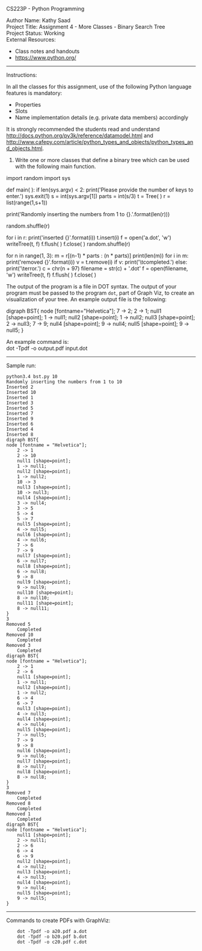 CS223P - Python Programming

Author Name: Kathy Saad<br>
Project Title: Assignment 4 - More Classes - Binary Search Tree<br>
Project Status: Working<br>
External Resources:<br>
- Class notes and handouts<br>
- https://www.python.org/

*******************************************************************************************************************************************

Instructions:

In all the classes for this assignment, use of the following Python language features is mandatory:

- Properties
- Slots
- Name implementation details (e.g. private data members) accordingly

It is strongly recommended the students read and understand http://docs.python.org/py3k/reference/datamodel.html and http://www.cafepy.com/article/python_types_and_objects/python_types_and_objects.html.
 
 
1. Write one or more classes that define a binary tree which can be used with the following main function.

import random
import sys

def main( ):
  if len(sys.argv) < 2:
    print('Please provide the number of keys to enter.')
    sys.exit(1)
  s = int(sys.argv[1])
  parts = int(s/3)
  t = Tree( )
  r = list(range(1,s+1))

  print('Randomly inserting the numbers from 1 to {}.'.format(len(r)))

  random.shuffle(r)

  for i in r:
    print('inserted {}'.format(i))
    t.insert(i)
  f = open('a.dot', 'w')
  writeTree(t, f)
  f.flush( )
  f.close( )
  random.shuffle(r)

  for n in range(1, 3):
    m = r[(n-1) * parts : (n * parts)]
    print(len(m))
    for i in m:
      print('removed {}'.format(i))
      v = t.remove(i)
      if v:
        print('\tcompleted.')
      else:
        print('\terror.')
    c = chr(n + 97)
    filename = str(c) + '.dot'
    f = open(filename, 'w')
    writeTree(t, f)
    f.flush( )
    f.close( )

The output of the program is a file in DOT syntax. The output of your program must be passed to the program `dot`, part of Graph Viz, to create an visualization of your tree. An example output file is the following: 

digraph BST{
        node [fontname="Helvetica"];
        7 -> 2;
        2 -> 1;
        null1 [shape=point];
        1 -> null1;
        null2 [shape=point];
        1 -> null2;
        null3 [shape=point];
        2 -> null3;
        7 -> 9;
        null4 [shape=point];
        9 -> null4;
        null5 [shape=point];
        9 -> null5;
}

An example command is:<br>
dot -Tpdf -o output.pdf input.dot

*******************************************************************************************************************************************

Sample run:

	python3.4 bst.py 10
	Randomly inserting the numbers from 1 to 10
	Inserted 2
	Inserted 10
	Inserted 1
	Inserted 3
	Inserted 5
	Inserted 7
	Inserted 9
	Inserted 6
	Inserted 4
	Inserted 8
	digraph BST{
	node [fontname = "Helvetica"];
		2 -> 1
		2 -> 10
		null1 [shape=point];
		1 -> null1;
		null2 [shape=point];
		1 -> null2;
		10 -> 3
		null3 [shape=point];
		10 -> null3;
		null4 [shape=point];
		3 -> null4;
		3 -> 5
		5 -> 4
		5 -> 7
		null5 [shape=point];
		4 -> null5;
		null6 [shape=point];
		4 -> null6;
		7 -> 6
		7 -> 9
		null7 [shape=point];
		6 -> null7;
		null8 [shape=point];
		6 -> null8;
		9 -> 8
		null9 [shape=point];
		9 -> null9;
		null10 [shape=point];
		8 -> null10;
		null11 [shape=point];
		8 -> null11;
	}
	3
	Removed 5
		Completed
	Removed 10
		Completed
	Removed 3
		Completed
	digraph BST{
	node [fontname = "Helvetica"];
		2 -> 1
		2 -> 6
		null1 [shape=point];
		1 -> null1;
		null2 [shape=point];
		1 -> null2;
		6 -> 4
		6 -> 7
		null3 [shape=point];
		4 -> null3;
		null4 [shape=point];
		4 -> null4;
		null5 [shape=point];
		7 -> null5;
		7 -> 9
		9 -> 8
		null6 [shape=point];
		9 -> null6;
		null7 [shape=point];
		8 -> null7;
		null8 [shape=point];
		8 -> null8;
	}
	3
	Removed 7
		Completed
	Removed 8
		Completed
	Removed 1
		Completed
	digraph BST{
	node [fontname = "Helvetica"];
		null1 [shape=point];
		2 -> null1;
		2 -> 6
		6 -> 4
		6 -> 9
		null2 [shape=point];
		4 -> null2;
		null3 [shape=point];
		4 -> null3;
		null4 [shape=point];
		9 -> null4;
		null5 [shape=point];
		9 -> null5;
	}

*******************************************************************************************************************************************

Commands to create PDFs with GraphViz:

		dot -Tpdf -o a20.pdf a.dot
		dot -Tpdf -o b20.pdf b.dot
		dot -Tpdf -o c20.pdf c.dot
